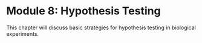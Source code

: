# Module 8: Hypothesis Testing

This chapter will discuss basic strategies for hypothesis testing in biological experiments.
